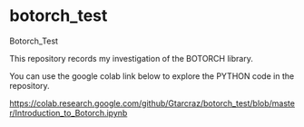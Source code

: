 # botorch_test
Botorch_Test

This repository records my investigation of the BOTORCH library.

You can use the google colab link below to explore the PYTHON code in the repository.

https://colab.research.google.com/github/Gtarcraz/botorch_test/blob/master/Introduction_to_Botorch.ipynb
